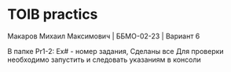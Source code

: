 # TOIB practics

Макаров Михаил Максимович | ББМО-02-23 | Вариант 6

В папке Pr1-2: Ex# - номер задания,
Сделаны все
Для проверки необходимо запустить и следовать указаниям в консоли
